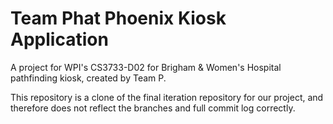 # Team Phat Phoenix Kiosk Application

A project for WPI's CS3733-D02 for Brigham & Women's Hospital pathfinding kiosk, created by Team P.

This repository is a clone of the final iteration repository for our project, and therefore does not reflect the branches and full commit log correctly.
